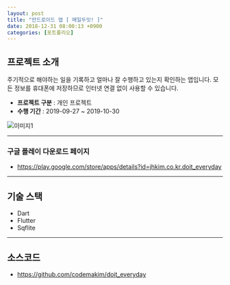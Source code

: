 ```yaml
---
layout: post
title: "안드로이드 앱 [ 매일두잇! ]"
date: 2018-12-31 08:00:13 +0900
categories: [포트폴리오]
---
```


## 프로젝트 소개

주기적으로 해야하는 일을 기록하고 얼마나 잘 수행하고 있는지 확인하는 앱입니다. 모든 정보를 휴대폰에 저장하므로 인터넷 연결 없이 사용할 수 있습니다.

* **프로젝트 구분** : 개인 프로젝트
* **수행 기간** : 2019-09-27 ~ 2019-10-30

![이미지1](https://drive.google.com/uc?id=1RjM5a-_cntiaNj0IoWQl1wT20fxGh23h)

---

### 구글 플레이 다운로드 페이지
* https://play.google.com/store/apps/details?id=jhkim.co.kr.doit_everyday


---

## 기술 스택
* Dart
* Flutter
* Sqflite

---

## 소스코드
* https://github.com/codemakim/doit_everyday